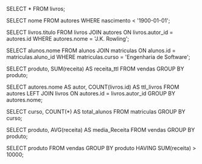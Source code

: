SELECT * FROM livros;

SELECT nome FROM autores
WHERE nascimento < '1900-01-01';

SELECT livros.titulo
FROM livros
JOIN autores ON livros.autor_id = autores.id
WHERE autores.nome = 'J.K. Rowling';

SELECT alunos.nome
FROM alunos
JOIN matriculas ON alunos.id = matriculas.aluno_id
WHERE matriculas.curso = 'Engenharia de Software';

SELECT produto, SUM(receita) AS receita_ttl
FROM vendas
GROUP BY produto;

SELECT autores.nome AS autor, COUNT(livros.id) AS ttl_livros
FROM autores
LEFT JOIN livros ON autores.id = livros.autor_id
GROUP BY autores.nome; 

SELECT curso, COUNT(*) AS total_alunos
FROM matriculas
GROUP BY curso;

SELECT produto, AVG(receita) AS media_Receita
FROM vendas
GROUP BY produto;

SELECT produto
FROM vendas
GROUP BY produto
HAVING SUM(receita) > 10000;
